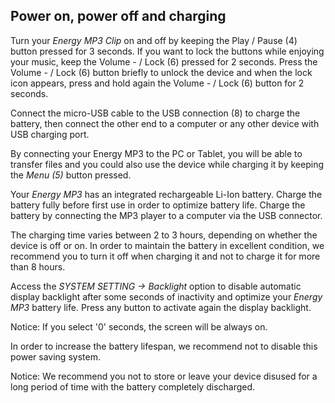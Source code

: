 ## Power on, power off and charging

Turn your *Energy MP3 Clip* on and off by keeping the Play / Pause (4) button pressed for 3 seconds. If you want to lock the buttons while enjoying your music, keep the Volume - / Lock (6) pressed for 2 seconds. Press the Volume - / Lock (6) button briefly to unlock the device and when the lock icon appears, press and hold again the Volume - / Lock (6) button for 2 seconds. 

Connect the micro-USB cable to the USB connection (8) to charge the battery, then connect the other end to a computer or any other device with USB charging port.

By connecting your Energy MP3 to the PC or Tablet, you will be able to transfer files and you could also use the device while charging it by keeping the *Menu (5)* button pressed. 

Your *Energy MP3* has an integrated rechargeable Li-Ion battery. Charge the battery fully before first use in order to optimize battery life. Charge the battery by connecting the MP3 player to a computer via the USB connector.

The charging time varies between 2 to 3 hours, depending on whether the device is off or on. In order to maintain the battery in excellent condition, we recommend you to turn it off when charging it and not to charge it for more than 8 hours.

Access the *SYSTEM SETTING -> Backlight* option to disable automatic display backlight after some seconds of inactivity and optimize your *Energy MP3* battery life. Press any button to activate again the display backlight.

Notice: If you select '0' seconds, the screen will be always on.

In order to increase the battery lifespan, we recommend not to disable this power saving system.

Notice: We recommend you not to store or leave your device disused for a long period of time with the battery completely discharged.
